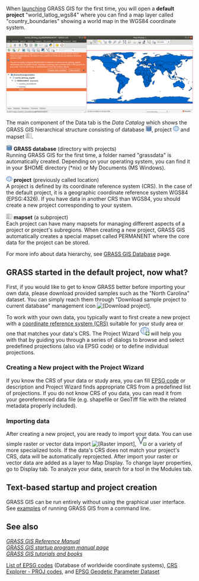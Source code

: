 When [launching](grass.md) GRASS GIS for the first time, you will open a
**default project** "world_latlog_wgs84" where you can find a map layer
called "country_boundaries" showing a world map in the WGS84 coordinate
system.

![\[GRASS GIS after first startup\]](grass_start.png)

  

The main component of the Data tab is the *Data Catalog* which shows the
GRASS GIS hierarchical structure consisting of database ![\[GRASS
Database\]](grassdb.png), project ![\[project\]](location.png) and
mapset ![\[mapset\]](mapset.png).

![\[GRASS Database\]](grassdb.png) **GRASS database** (directory with projects)  
Running GRASS GIS for the first time, a folder named "grassdata" is
automatically created. Depending on your operating system, you can find
it in your $HOME directory (\*nix) or My Documents (MS Windows).

![\[project\]](location.png) **project** (previously called location)  
A project is defined by its coordinate reference system (CRS). In the
case of the default project, it is a geographic coordinate reference
system WGS84 (EPSG:4326). If you have data in another CRS than WGS84,
you should create a new project corresponding to your system.

![\[mapset\]](mapset.png) **mapset** (a subproject)  
Each project can have many mapsets for managing different aspects of a
project or project's subregions. When creating a new project, GRASS GIS
automatically creates a special mapset called PERMANENT where the core
data for the project can be stored.

For more info about data hierarchy, see [GRASS GIS
Database](grass_database.md) page.

## GRASS started in the default project, now what?

First, if you would like to get to know GRASS better before importing
your own data, please download provided samples such as the "North
Carolina" dataset. You can simply reach them through "Download sample
project to current database" management icon ![\[Download
project\]](location-download.png).

To work with your own data, you typically want to first create a new
project with a [coordinate reference system
(CRS)](https://en.wikipedia.org/wiki/Spatial_reference_system) suitable
for your study area or one that matches your data's CRS. The Project
Wizard ![\[Add project\]](location-add.png) will help you with that by
guiding you through a series of dialogs to browse and select predefined
projections (also via EPSG code) or to define individual projections.

### Creating a New project with the Project Wizard

If you know the CRS of your data or study area, you can fill [EPSG
code](https://spatialreference.org/) or description and Project Wizard
finds appropriate CRS from a predefined list of projections. If you do
not know CRS of you data, you can read it from your georeferenced data
file (e.g. shapefile or GeoTiff file with the related metadata properly
included).

### Importing data

After creating a new project, you are ready to import your data. You can
use simple raster or vector data import ![\[Raster
import\]](raster-import.png), ![\[Vector import\]](vector-import.png) or
a variety of more specialized tools. If the data's CRS does not match
your project's CRS, data will be automatically reprojected. After import
your raster or vector data are added as a layer to Map Display. To
change layer properties, go to Display tab. To analyze your data, search
for a tool in the Modules tab.

## Text-based startup and project creation

GRASS GIS can be run entirely without using the graphical user
interface. See [examples](grass.md) of running GRASS GIS from a command
line.

## See also

*[GRASS GIS Reference Manual](index.md)  
[GRASS GIS startup program manual page](grass.md)  
[GRASS GIS tutorials and books](https://grass.osgeo.org/learn/)*

[List of EPSG codes](https://spatialreference.org/) (Database of
worldwide coordinate systems), [CRS Explorer - PROJ
codes](https://crs-explorer.proj.org/), and [EPSG Geodetic Parameter
Dataset](https://epsg.org/)
